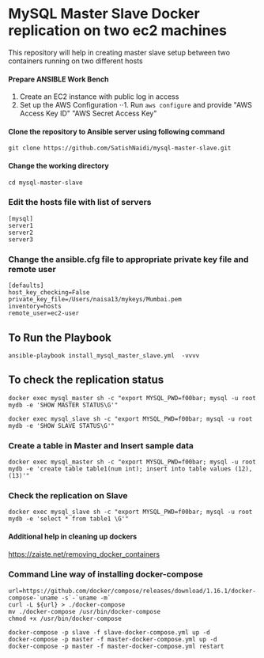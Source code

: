 # MySQL Master Slave Docker replication on two ec2 machines
This repository will help in creating master slave setup between two containers running on two different hosts

#### Prepare ANSIBLE Work Bench ####
1. Create an EC2 instance with public log in access
2. Set up the AWS Configuration
  ⋅⋅1. Run `aws configure` and provide "AWS Access Key ID" "AWS Secret Access Key"

#### Clone the repository to Ansible server using following command ####
```
git clone https://github.com/SatishNaidi/mysql-master-slave.git
```
#### Change the working directory ####
```
cd mysql-master-slave
```
### Edit the hosts file with list of servers ###
```
[mysql]
server1
server2
server3
```

###  Change the ansible.cfg file to appropriate private key file and remote user ###

```
[defaults]
host_key_checking=False
private_key_file=/Users/naisa13/mykeys/Mumbai.pem
inventory=hosts
remote_user=ec2-user
```

## To Run the Playbook ##
```
ansible-playbook install_mysql_master_slave.yml  -vvvv
```
## To check the replication status ## 

```
docker exec mysql_master sh -c "export MYSQL_PWD=f00bar; mysql -u root mydb -e 'SHOW MASTER STATUS\G'"
```
```
docker exec mysql_slave sh -c "export MYSQL_PWD=f00bar; mysql -u root mydb -e 'SHOW SLAVE STATUS\G'"
```

### Create a table in Master and Insert sample data ###

```
docker exec mysql_master sh -c "export MYSQL_PWD=f00bar; mysql -u root mydb -e 'create table table1(num int); insert into table values (12), (13)'"
```

### Check the replication on Slave ###

```
docker exec mysql_slave sh -c "export MYSQL_PWD=f00bar; mysql -u root mydb -e 'select * from table1 \G'"
```

#### Additional help in cleaning up dockers ####
https://zaiste.net/removing_docker_containers

### Command Line way of installing docker-compose ###
```
url=https://github.com/docker/compose/releases/download/1.16.1/docker-compose-`uname -s`-`uname -m`  
curl -L ${url} > ./docker-compose  
mv ./docker-compose /usr/bin/docker-compose  
chmod +x /usr/bin/docker-compose  
```

```
docker-compose -p slave -f slave-docker-compose.yml up -d  
docker-compose -p master -f master-docker-compose.yml up -d  
docker-compose -p master -f master-docker-compose.yml restart  
```
